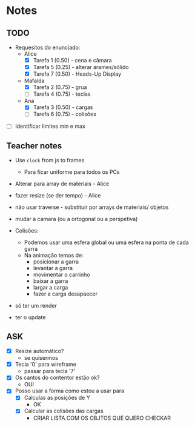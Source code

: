 # Notes

## TODO

- Requesitos do enunciado:
  - Alice
    - [x] Tarefa 1 (0.50) - cena e câmara
    - [X] Tarefa 5 (0.25) - alterar arames/sólido
    - [x] Tarefa 7 (0.50) - Heads-Up Display
  - Mafalda
    - [x] Tarefa 2 (0.75) - grua
    - [ ] Tarefa 4 (0.75) - teclas
  - Ana
    - [x] Tarefa 3 (0.50) - cargas
    - [ ] Tarefa 6 (0.75) - colisões
- [ ] Identificar limites min e max

## Teacher notes

- Use `clock` from js to frames
  - Para ficar uniforme para todos os PCs

- Alterar para array de materiais  - Alice

- fazer resize (se der tempo)   - Alice

- não usar traverse - substituir por arrays de materiais/ objetos

- mudar a camara (ou a ortogonal ou a perspetiva)

- Colisões:
  - Podemos usar uma esfera global ou uma esfera na ponta de cada garra
  - Na animação temos de:
    - posicionar a garra
    - levantar a garra
    - movimentar o carrinho
    - baixar a garra
    - largar a carga
    - fazer a carga desapaecer

- só ter um render
- ter o update

## ASK

- [X] Resize automático?
  - se quisermos
- [X] Tecla '0' para wireframe
  - passar para tecla '7'
- [X] Os cantos do contentor estão ok?
  - OUI
- [X] Posso usar a forma como estou a usar para
  - [X] Calculas as posições de Y
    - OK
  - [X] Calcular as colisões das cargas
    - CRIAR LISTA COM OS OBJTOS QUE QUERO CHECKAR
